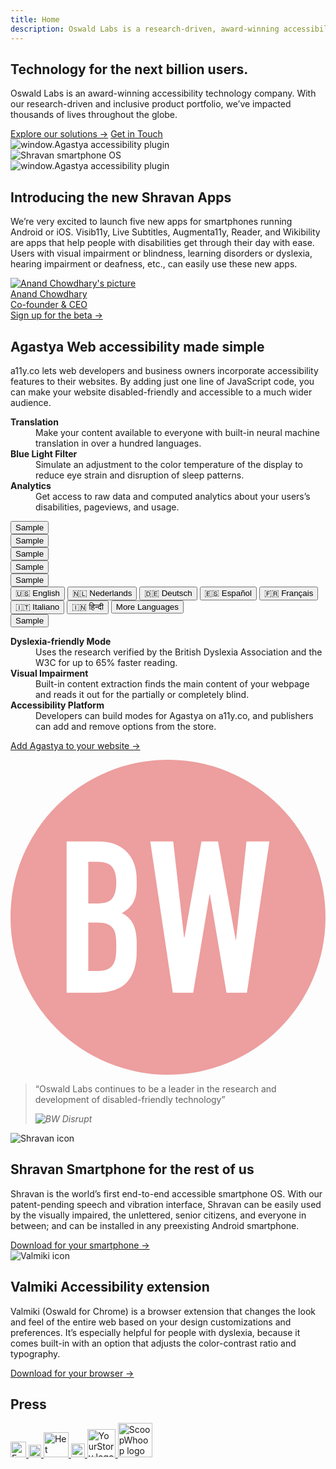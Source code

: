 ```yaml
---
title: Home
description: Oswald Labs is a research-driven, award-winning accessibility technology company building products for the next billion users.
---
```


<section class="hero">
	<div class="container">
		<h1>Technology for the next billion users.</h1>
		<p>Oswald Labs is an award-winning accessibility technology company. With our research-driven and inclusive product portfolio, we’ve impacted thousands of lives throughout the globe.</p>
		<div class="mt-5">
			<a class="btn btn-light mr-3" href="/platform/solutions">Explore our solutions &rarr;</a>
			<a class="btn btn-outline-light" href="/contact">Get in Touch</a>
		</div>
		<div class="right-drawings d-none d-lg-flex">
			<div class="app-illustrations">
				<div class="tablet-landscape">
					<img alt="window.Agastya accessibility plugin" src="https://oswaldlabs.com/images/agastyascreen-bb880cbc.svg">
				</div>
				<div class="phone-small">
					<img alt="Shravan smartphone OS" src="https://oswaldlabs.com/images/shravanscreen-ccb39628.svg">
				</div>
				<div class="tablet-portrait">
					<img alt="window.Agastya accessibility plugin" src="https://oswaldlabs.com/images/a11yscreen-c42146b0.svg">
				</div>
			</div>
		</div>
	</div>
</section>
<section class="text">
	<div class="container">
		<div class="row mt-5 mb-5">
			<div class="col-md-6">
				<h2 class="subheading"> <span class="small text-body">Introducing the new</span> <span class="mt-2 d-block">Shravan Apps</span> </h2>
				<p>
					<i class="fas fa-quote-left fa-2x fa-pull-left mr-3 text-muted"></i>
					We’re very excited to launch five new apps for smartphones running Android or iOS. Visib11y, Live Subtitles, Augmenta11y, Reader, and Wikibility are apps that help people with disabilities get through their day with ease. Users with visual impairment or blindness, learning disorders or dyslexia, hearing impairment or deafness, etc., can easily use these new apps.</p>
				<div class="mt-4 mb-3">
					<a href="/team/anand" class="text-body d-inline-flex align-items-center"> <img alt="Anand Chowdhary's picture" src="https://avatars2.githubusercontent.com/u/2841780" class="rounded-circle avatar-small">
						<div>
							<div>Anand Chowdhary</div>
							<div class="small">Co-founder &amp; CEO</div>
						</div>
					</a>
				</div>
				<a target="_blank" rel="noopener" class="btn btn-left" href="https://oswaldlabs.typeform.com/to/uWzZPc">Sign up for the beta →</a>
			</div>
		</div>
	</div>
</section>
<section class="gray-slanted">
	<div class="container">
		<div class="row justify-content-center">
			<div class="col-md-6">
				<div class="d-flex align-items-center justify-content-center mb-4"> <img class="icon-image bigger mr-4" alt="" src="https://upload.wikimedia.org/wikipedia/commons/f/fc/Agastya.svg">
					<h2 class="subheading mb-0 color-tomato"> <span>Agastya</span> <span class="mt-2 small text-body d-block">Web accessibility made simple</span> </h2> </div>
				<p class="text-center">a11y.co lets web developers and business owners incorporate accessibility features to their websites. By adding just one line of JavaScript code, you can make your website disabled-friendly and accessible to a much wider audience.</p>
			</div>
		</div>
		<div class="row justify-content-center mt-5 d-none d-md-flex">
			<div class="col-md-4 d-flex pr-4 align-items-center text-right">
				<dl> <dt><strong>Translation</strong></dt>
					<dd>Make your content available to everyone with built-in neural machine translation in over a hundred languages.</dd> <dt class="mt-4"><strong>Blue Light Filter</strong></dt>
					<dd>Simulate an adjustment to the color temperature of the display to reduce eye strain and disruption of sleep patterns.</dd> <dt class="mt-4"><strong>Analytics</strong></dt>
					<dd>Get access to raw data and computed analytics about your users’s disabilities, pageviews, and usage.</dd>
				</dl>
			</div>
			<div class="col-md-4">
				<div class="card p-3 agastya-demo-card">
					<div class="row">
						<div class="col-6 mb-3">
							<button>Sample</button>
						</div>
						<div class="col-6 mb-3">
							<button>Sample</button>
						</div>
						<div class="col-6 mb-3">
							<button>Sample</button>
						</div>
						<div class="col-6 mb-3">
							<button>Sample</button>
						</div>
						<div class="col-6">
							<button id="translateOptions">Sample</button>
							<div class="dropdown-menu" aria-labelledby="translateOptions">
								<button class="dropdown-item" onclick="window.agastya.api('translate', 'en')"> <span class="flag-span" aria-hidden="true">🇺🇸</span> <span>English</span> </button>
								<button class="dropdown-item" onclick="window.agastya.api('translate', 'nl')"> <span class="flag-span" aria-hidden="true">🇳🇱</span> <span>Nederlands</span> </button>
								<button class="dropdown-item" onclick="window.agastya.api('translate', 'de')"> <span class="flag-span" aria-hidden="true">🇩🇪</span> <span>Deutsch</span> </button>
								<button class="dropdown-item" onclick="window.agastya.api('translate', 'es')"> <span class="flag-span" aria-hidden="true">🇪🇸</span> <span>Español</span> </button>
								<button class="dropdown-item" onclick="window.agastya.api('translate', 'fr')"> <span class="flag-span" aria-hidden="true">🇫🇷</span> <span>Français</span> </button>
								<button class="dropdown-item" onclick="window.agastya.api('translate', 'it')"> <span class="flag-span" aria-hidden="true">🇮🇹</span> <span>Italiano</span> </button>
								<button class="dropdown-item" onclick="window.agastya.api('translate', 'hi')"> <span class="flag-span" aria-hidden="true">🇮🇳</span> <span>हिन्दी</span> </button>
								<button class="dropdown-item" onclick="window.agastya.api('frame', 'open')"> <span>More Languages</span> </button>
							</div>
						</div>
						<div class="col-6">
							<button>Sample</button>
						</div>
					</div>
				</div>
			</div>
			<div class="col-md-4 d-flex pl-4 align-items-center">
				<dl> <dt><strong>Dyslexia-friendly Mode</strong></dt>
					<dd>Uses the research verified by the British Dyslexia Association and the W3C for up to 65% faster reading.</dd> <dt class="mt-4"><strong>Visual Impairment</strong></dt>
					<dd>Built-in content extraction finds the main content of your webpage and reads it out for the partially or completely blind.</dd> <dt class="mt-4"><strong>Accessibility Platform</strong></dt>
					<dd>Developers can build modes for Agastya on a11y.co, and publishers can add and remove options from the store.</dd>
				</dl>
			</div>
		</div>
		<p class="mt-4 text-center"><a class="btn color-tomato" href="/agastya">Add Agastya to your website →</a></p>
	</div>
</section>
<div class="d-flex justify-content-center breaker pb-3">
	<div class="common-Link globalFooterCard col-md-6 card-sigma">
		<svg class="icon-image" viewBox="0 0 320 320" xmlns="http://www.w3.org/2000/svg">
			<g fill="none" fill-rule="evenodd">
				<circle fill="#ED9E9E" cx="160" cy="160" r="160"></circle>
				<path d="M57 83h32.142c7.047 0 13.05 1.08 18.013 3.236 4.96 2.157 9.024 5.033 12.188 8.63 3.164 3.594 5.43 7.73 6.795 12.402 1.366 4.674 2.05 9.528 2.05 14.562v5.608c0 4.17-.324 7.694-.97 10.57-.648 2.877-1.62 5.394-2.913 7.55-1.295 2.158-2.877 4.063-4.746 5.717-1.87 1.654-4.028 3.2-6.473 4.638 5.177 2.445 8.988 6.076 11.433 10.894 2.445 4.818 3.668 11.254 3.668 19.307v8.63c0 13.517-3.272 23.872-9.816 31.063-6.543 7.19-17.006 10.786-31.387 10.786H57V83zm22.003 131.59h9.492c4.458 0 7.946-.648 10.463-1.942 2.516-1.295 4.422-3.092 5.716-5.393 1.294-2.3 2.085-5.034 2.373-8.198.288-3.164.43-6.615.43-10.354 0-3.883-.214-7.263-.646-10.14-.43-2.875-1.33-5.284-2.695-7.226-1.366-1.94-3.272-3.415-5.717-4.422-2.445-1.007-5.68-1.51-9.707-1.51h-9.707v49.184zm0-68.6h9.924c7.334 0 12.26-1.833 14.776-5.5 2.517-3.668 3.775-9.025 3.775-16.072 0-6.903-1.402-12.08-4.206-15.532-2.804-3.45-7.874-5.177-15.208-5.177h-9.06v42.28zm161.143 90.603h-20.71l-16.825-99.663h-.43l-16.61 99.663h-20.71L141.994 83h23.297l11.003 97.505h.432L193.982 83h16.826l17.905 99.878h.43L239.716 83h23.297l-22.866 153.593z" fill="#FFF" fill-rule="nonzero"></path>
			</g>
		</svg>
		<blockquote class="blockquote mb-0">
			<p class="mb-0">“Oswald Labs continues to be a leader in the research and development of disabled-friendly technology”</p>
			<footer class="blockquote-footer justify-content-end"> <cite title="BW Disrupt" class="align-self-end"> <img alt="BW Disrupt" src="https://oswaldlabs.com/images/logos/bwdisrupt-a32d2d4d.svg"> </cite> </footer>
		</blockquote>
	</div>
</div>
<section class="bg-white products">
	<div class="container">
		<div class="row">
			<div class="col-md-6 pr-md-5 links-fc3c53">
				<img alt="Shravan icon" src="https://upload.wikimedia.org/wikipedia/commons/c/c0/Shravan.svg">
				<h2 class="subheading">
					<span>Shravan</span>
					<span class="mt-2 small text-body d-block">Smartphone for the rest of us</span>
				</h2>
				<p>Shravan is the world’s first end-to-end accessible smartphone OS. With our patent-pending speech and vibration interface, Shravan can be easily used by the visually impaired, the unlettered, senior citizens, and everyone in between; and can be installed in any preexisting Android smartphone.</p>
				<a class="btn btn-left" href="/platform/shravan/">Download for your smartphone →</a>
			</div>
			<div class="col-md-6 pl-md-5 links-24b47e mt-5 mt-md-0">
				<img alt="Valmiki icon" src="https://upload.wikimedia.org/wikipedia/commons/5/5e/Valmiki.svg">
				<h2 class="subheading">
					<span>Valmiki</span>
					<span class="mt-2 small text-body d-block">Accessibility extension</span>
				</h2>
				<p>Valmiki (Oswald for Chrome) is a browser extension that changes the look and feel of the entire web based on your design customizations and preferences. It’s especially helpful for people with dyslexia, because it comes built-in with an option that adjusts the color-contrast ratio and typography.</p>
				<a class="btn btn-left" href="/platform/valmiki/">Download for your browser →</a>
			</div>
		</div>
	</div>
</section>
<section class="press-section pt-4 pb-4">
	<h2 class="sr-only">Press</h2>
	<div class="container d-flex align-items-center justify-content-between">
		<a href="/press/forbes" class="press-item" title="Forbes"> <img alt="Forbes logo" src="https://oswaldlabs.com/images/logos/forbes-ed1f4c00.svg" style="height: 25px"> </a>
		<a href="/press/huffpost" class="press-item" title="HuffPost"> <img alt="HuffPost logo" src="https://oswaldlabs.com/images/logos/huffpost-b9726347.svg" style="height: 20px"> </a>
		<a href="/press/het-financieele-dagblad" class="press-item" title="Het Financieele Dagblad"> <img alt="Het Financieele Dagblad logo" src="https://oswaldlabs.com/images/logos/hetfinancieeledagblad-f23359bb.svg" style="height: 40px"> </a>
		<a href="/press/hindustan-times" class="press-item" title="Hindustan Times"> <img alt="Hindustan Times logo" src="https://oswaldlabs.com/images/logos/hindustantimes-6b31c94e.svg" style="height: 22px"> </a>
		<a href="/press/yourstory" class="press-item" title="YourStory"> <img alt="YourStory logo" src="https://oswaldlabs.com/images/logos/yourstory-ce2a7a42.svg" style="height: 45px"> </a>
		<a href="/press/scoopwhoop" class="press-item" title="ScoopWhoop"> <img alt="ScoopWhoop logo" src="https://oswaldlabs.com/images/logos/scoopwhoop-5861e522.svg" style="height: 55px"> </a>
	</div>
</section>